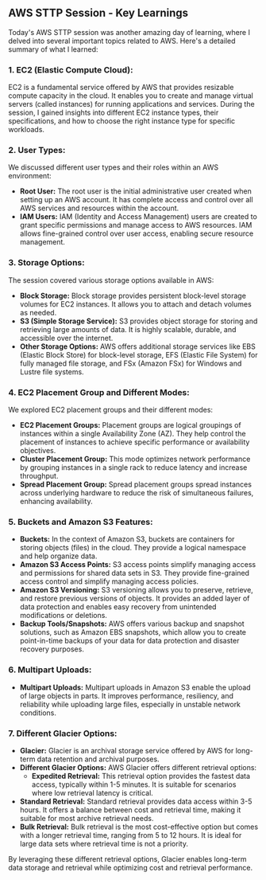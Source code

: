 ## AWS STTP Session - Key Learnings

Today's AWS STTP session was another amazing day of learning, where I delved into several important topics related to AWS. Here's a detailed summary of what I learned:

### 1. EC2 (Elastic Compute Cloud):
EC2 is a fundamental service offered by AWS that provides resizable compute capacity in the cloud. It enables you to create and manage virtual servers (called instances) for running applications and services. During the session, I gained insights into different EC2 instance types, their specifications, and how to choose the right instance type for specific workloads.

### 2. User Types:
We discussed different user types and their roles within an AWS environment:
- **Root User:** The root user is the initial administrative user created when setting up an AWS account. It has complete access and control over all AWS services and resources within the account.
- **IAM Users:** IAM (Identity and Access Management) users are created to grant specific permissions and manage access to AWS resources. IAM allows fine-grained control over user access, enabling secure resource management.

### 3. Storage Options:
The session covered various storage options available in AWS:
- **Block Storage:** Block storage provides persistent block-level storage volumes for EC2 instances. It allows you to attach and detach volumes as needed.
- **S3 (Simple Storage Service):** S3 provides object storage for storing and retrieving large amounts of data. It is highly scalable, durable, and accessible over the internet.
- **Other Storage Options:** AWS offers additional storage services like EBS (Elastic Block Store) for block-level storage, EFS (Elastic File System) for fully managed file storage, and FSx (Amazon FSx) for Windows and Lustre file systems.

### 4. EC2 Placement Group and Different Modes:
We explored EC2 placement groups and their different modes:
- **EC2 Placement Groups:** Placement groups are logical groupings of instances within a single Availability Zone (AZ). They help control the placement of instances to achieve specific performance or availability objectives.
- **Cluster Placement Group:** This mode optimizes network performance by grouping instances in a single rack to reduce latency and increase throughput.
- **Spread Placement Group:** Spread placement groups spread instances across underlying hardware to reduce the risk of simultaneous failures, enhancing availability.

### 5. Buckets and Amazon S3 Features:
- **Buckets:** In the context of Amazon S3, buckets are containers for storing objects (files) in the cloud. They provide a logical namespace and help organize data.
- **Amazon S3 Access Points:** S3 access points simplify managing access and permissions for shared data sets in S3. They provide fine-grained access control and simplify managing access policies.
- **Amazon S3 Versioning:** S3 versioning allows you to preserve, retrieve, and restore previous versions of objects. It provides an added layer of data protection and enables easy recovery from unintended modifications or deletions.
- **Backup Tools/Snapshots:** AWS offers various backup and snapshot solutions, such as Amazon EBS snapshots, which allow you to create point-in-time backups of your data for data protection and disaster recovery purposes.

### 6. Multipart Uploads:
- **Multipart Uploads:** Multipart uploads in Amazon S3 enable the upload of large objects in parts. It improves performance, resiliency, and reliability while uploading large files, especially in unstable network conditions.

### 7. Different Glacier Options:
- **Glacier:** Glacier is an archival storage service offered by AWS for long-term data retention and archival purposes.
- **Different Glacier Options:** AWS Glacier offers different retrieval options:
  - **Expedited Retrieval:** This retrieval option provides the fastest data access, typically within 1-5 minutes. It is suitable for scenarios where low retrieval latency is critical.
- **Standard Retrieval:** Standard retrieval provides data access within 3-5 hours. It offers a balance between cost and retrieval time, making it suitable for most archive retrieval needs.
- **Bulk Retrieval:** Bulk retrieval is the most cost-effective option but comes with a longer retrieval time, ranging from 5 to 12 hours. It is ideal for large data sets where retrieval time is not a priority.

By leveraging these different retrieval options, Glacier enables long-term data storage and retrieval while optimizing cost and retrieval performance.
